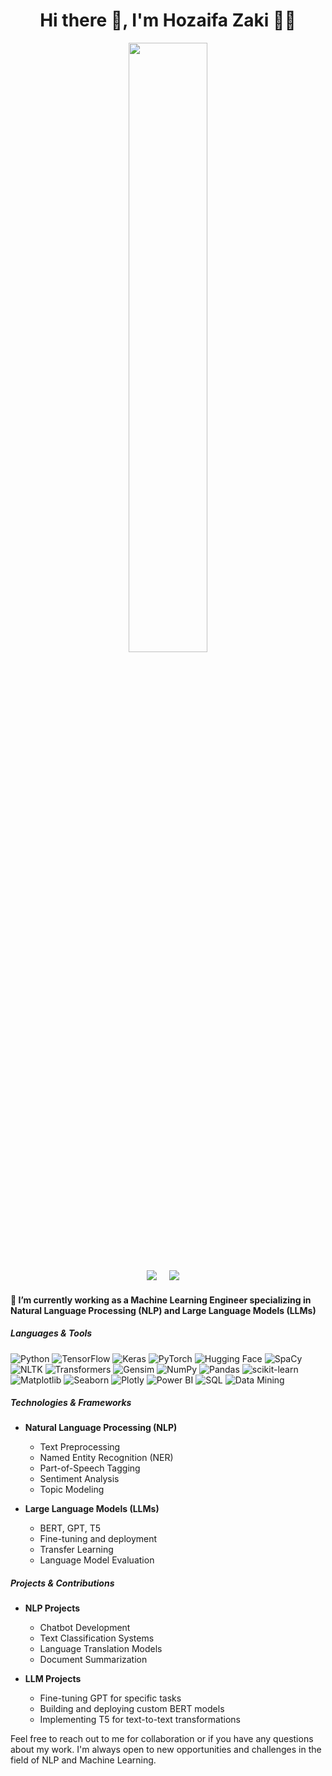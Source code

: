 <h1 align='center'> Hi there 👋, I'm Hozaifa Zaki 🧑‍💻 </h1>

<div id="header" align="center">
  <img width="50%" src="https://github-readme-stats.vercel.app/api?username=Hozaifazaki&show_icons=true&theme=radical">
</div>

<p align='center'>
  <a href="https://www.linkedin.com/in/hozaifa-zaki-20421b1b3/"><img src="https://img.shields.io/badge/linkedin-%230077B5.svg?&style=for-the-badge&logo=linkedin&logoColor=white" /></a>&nbsp;&nbsp;&nbsp;&nbsp;
  <a href="mailto:hozaifazaki7699@gmail.com?subject=Hello%20Hozaifa"><img src="https://img.shields.io/badge/gmail-%23D14836.svg?&style=for-the-badge&logo=gmail&logoColor=white" /></a>&nbsp;&nbsp;&nbsp;&nbsp;
</p>

<h4>🔭 I’m currently working as a Machine Learning Engineer specializing in Natural Language Processing (NLP) and Large Language Models (LLMs)</h4>

<h5>Languages & Tools</h5>

![Python](https://img.shields.io/badge/python-3670A0?style=for-the-badge&logo=python&logoColor=ffdd54)
![TensorFlow](https://img.shields.io/badge/TensorFlow-%23FF6F00.svg?style=for-the-badge&logo=TensorFlow&logoColor=white)
![Keras](https://img.shields.io/badge/Keras-%23D00000.svg?style=for-the-badge&logo=Keras&logoColor=white)
![PyTorch](https://img.shields.io/badge/PyTorch-%23EE4C2C.svg?style=for-the-badge&logo=PyTorch&logoColor=white)
![Hugging Face](https://img.shields.io/badge/Hugging%20Face-%23FFCA00.svg?style=for-the-badge&logo=huggingface&logoColor=black)
![SpaCy](https://img.shields.io/badge/SpaCy-%23005CFF.svg?style=for-the-badge&logo=spacy&logoColor=white)
![NLTK](https://img.shields.io/badge/NLTK-%23009259.svg?style=for-the-badge&logo=nltk&logoColor=white)
![Transformers](https://img.shields.io/badge/Transformers-%23FFCA00.svg?style=for-the-badge&logo=transformers&logoColor=black)
![Gensim](https://img.shields.io/badge/Gensim-%233EA653.svg?style=for-the-badge&logo=gensim&logoColor=white)
![NumPy](https://img.shields.io/badge/numpy-%23013243.svg?style=for-the-badge&logo=numpy&logoColor=white)
![Pandas](https://img.shields.io/badge/pandas-%23150458.svg?style=for-the-badge&logo=pandas&logoColor=white)
![scikit-learn](https://img.shields.io/badge/scikit--learn-%23F7931E.svg?style=for-the-badge&logo=scikit-learn&logoColor=white)
![Matplotlib](https://img.shields.io/badge/matplotlib-%23F7931E.svg?style=for-the-badge&logo=matplotlib&logoColor=white)
![Seaborn](https://img.shields.io/badge/seaborn-%23F7931E.svg?style=for-the-badge&logo=seaborn&logoColor=white)
![Plotly](https://img.shields.io/badge/plotly-%23F7931E.svg?style=for-the-badge&logo=plotly&logoColor=white)
![Power BI](https://img.shields.io/badge/powerbi-%23F7931E.svg?style=for-the-badge&logo=powerbi&logoColor=white)
![SQL](https://img.shields.io/badge/sql-%23F7931E.svg?style=for-the-badge&logo=sql&logoColor=white)
![Data Mining](https://img.shields.io/badge/data--mining-%23F7931E.svg?style=for-the-badge&logo=data--mining&logoColor=white)

<h5>Technologies & Frameworks</h5>

- **Natural Language Processing (NLP)**
  - Text Preprocessing
  - Named Entity Recognition (NER)
  - Part-of-Speech Tagging
  - Sentiment Analysis
  - Topic Modeling

- **Large Language Models (LLMs)**
  - BERT, GPT, T5
  - Fine-tuning and deployment
  - Transfer Learning
  - Language Model Evaluation

<h5>Projects & Contributions</h5>

- **NLP Projects**
  - Chatbot Development
  - Text Classification Systems
  - Language Translation Models
  - Document Summarization

- **LLM Projects**
  - Fine-tuning GPT for specific tasks
  - Building and deploying custom BERT models
  - Implementing T5 for text-to-text transformations

Feel free to reach out to me for collaboration or if you have any questions about my work. I'm always open to new opportunities and challenges in the field of NLP and Machine Learning.

<!--
**Hozaifazaki/Hozaifazaki** is a ✨ _special_ ✨ repository because its `README.md` (this file) appears on your GitHub profile.

Here are some ideas to get you started:

- 🔭 I’m currently working on ...
- 🌱 I’m currently learning ...
- 👯 I’m looking to collaborate on ...
- 🤔 I’m looking for help with ...
- 💬 Ask me about ...
- 📫 How to reach me: ...
- 😄 Pronouns: ...
- ⚡ Fun fact: ...
-->
